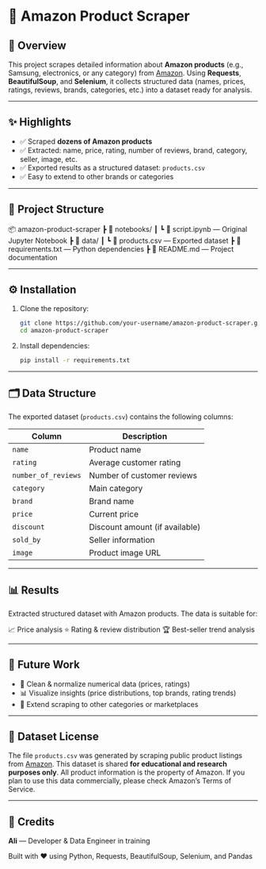# 🛒 Amazon Product Scraper

## 📌 Overview

This project scrapes detailed information about **Amazon products** (e.g., Samsung, electronics, or any category) from [Amazon](https://www.amazon.com/).
Using **Requests**, **BeautifulSoup**, and **Selenium**, it collects structured data (names, prices, ratings, reviews, brands, categories, etc.) into a dataset ready for analysis.

---

## ✨ Highlights

* ✅ Scraped **dozens of Amazon products**
* ✅ Extracted: name, price, rating, number of reviews, brand, category, seller, image, etc.
* ✅ Exported results as a structured dataset: `products.csv`
* ✅ Easy to extend to other brands or categories

---

## 📂 Project Structure

📦 amazon-product-scraper
┣ 📂 notebooks/
┃ ┗ 📜 script.ipynb — Original Jupyter Notebook
┣ 📂 data/
┃ ┗ 📜 products.csv — Exported dataset
┣ 📜 requirements.txt — Python dependencies
┣ 📜 README.md — Project documentation

---

## ⚙️ Installation

1. Clone the repository:

   ```bash
   git clone https://github.com/your-username/amazon-product-scraper.git
   cd amazon-product-scraper
   ```

2. Install dependencies:

   ```bash
   pip install -r requirements.txt
   ```

---

## 🗂️ Data Structure

The exported dataset (`products.csv`) contains the following columns:

| Column              | Description                    |
| ------------------- | ------------------------------ |
| `name`              | Product name                   |
| `rating`            | Average customer rating        |
| `number_of_reviews` | Number of customer reviews     |
| `category`          | Main category                  |
| `brand`             | Brand name                     |
| `price`             | Current price                  |
| `discount`          | Discount amount (if available) |
| `sold_by`           | Seller information             |
| `image`             | Product image URL              |

---

## 📊 Results

Extracted structured dataset with Amazon products.
The data is suitable for:

📈 Price analysis
⭐ Rating & review distribution
🏆 Best-seller trend analysis

---

## 🔮 Future Work

* 🧹 Clean & normalize numerical data (prices, ratings)
* 📊 Visualize insights (price distributions, top brands, rating trends)
* 🛒 Extend scraping to other categories or marketplaces

---

## 📜 Dataset License

The file `products.csv` was generated by scraping public product listings from [Amazon](https://www.amazon.com/).
This dataset is shared **for educational and research purposes only**.
All product information is the property of Amazon. If you plan to use this data commercially, please check Amazon’s Terms of Service.

---

## 🙌 Credits

**Ali** — Developer & Data Engineer in training

Built with ❤️ using Python, Requests, BeautifulSoup, Selenium, and Pandas

